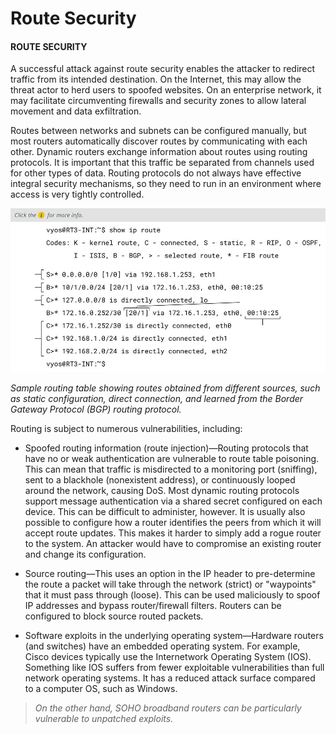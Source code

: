 # Route Security

#### ROUTE SECURITY

A successful attack against route security enables the attacker to redirect traffic from its intended destination. On the Internet, this may allow the threat actor to herd users to spoofed websites. On an enterprise network, it may facilitate circumventing firewalls and security zones to allow lateral movement and data exfiltration.

Routes between networks and subnets can be configured manually, but most routers automatically discover routes by communicating with each other. Dynamic routers exchange information about routes using routing protocols. It is important that this traffic be separated from channels used for other types of data. Routing protocols do not always have effective integral security mechanisms, so they need to run in an environment where access is very tightly controlled.

![](./img/routesecurity.jpg)

_Sample routing table showing routes obtained from different sources, such as static configuration, direct connection, and learned from the Border Gateway Protocol (BGP) routing protocol._

Routing is subject to numerous vulnerabilities, including:

-   Spoofed routing information (route injection)—Routing protocols that have no or weak authentication are vulnerable to route table poisoning. This can mean that traffic is misdirected to a monitoring port (sniffing), sent to a blackhole (nonexistent address), or continuously looped around the network, causing DoS. Most dynamic routing protocols support message authentication via a shared secret configured on each device. This can be difficult to administer, however. It is usually also possible to configure how a router identifies the peers from which it will accept route updates. This makes it harder to simply add a rogue router to the system. An attacker would have to compromise an existing router and change its configuration.
    
-   Source routing—This uses an option in the IP header to pre-determine the route a packet will take through the network (strict) or "waypoints" that it must pass through (loose). This can be used maliciously to spoof IP addresses and bypass router/firewall filters. Routers can be configured to block source routed packets.
    
-   Software exploits in the underlying operating system—Hardware routers (and switches) have an embedded operating system. For example, Cisco devices typically use the Internetwork Operating System (IOS). Something like IOS suffers from fewer exploitable vulnerabilities than full network operating systems. It has a reduced attack surface compared to a computer OS, such as Windows.
    

> _On the other hand, SOHO broadband routers can be particularly vulnerable to unpatched exploits._